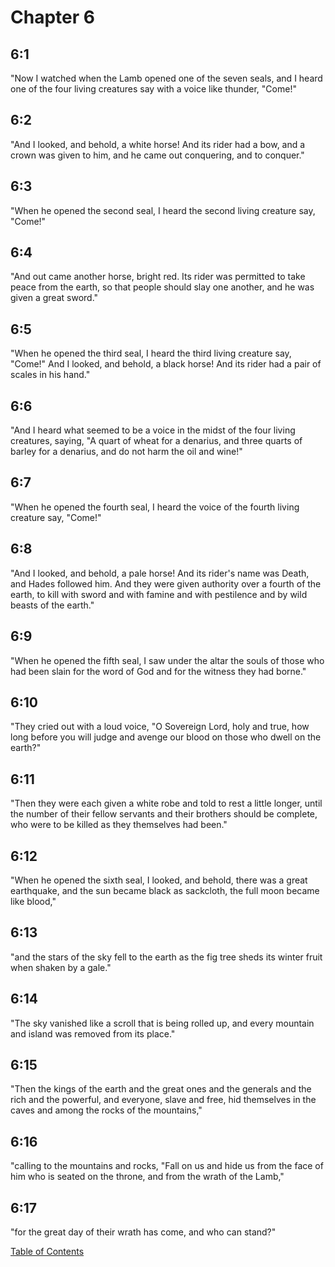 # Chapter 6 #

## 6:1 ##
"Now I watched when the Lamb opened one of the seven seals, and I heard one of the four living creatures say with a voice like thunder, "Come!"


## 6:2 ##
"And I looked, and behold, a white horse! And its rider had a bow, and a crown was given to him, and he came out conquering, and to conquer."


## 6:3 ##
"When he opened the second seal, I heard the second living creature say, "Come!"


## 6:4 ##
"And out came another horse, bright red. Its rider was permitted to take peace from the earth, so that people should slay one another, and he was given a great sword."


## 6:5 ##
"When he opened the third seal, I heard the third living creature say, "Come!" And I looked, and behold, a black horse! And its rider had a pair of scales in his hand."


## 6:6 ##
"And I heard what seemed to be a voice in the midst of the four living creatures, saying, "A quart of wheat for a denarius, and three quarts of barley for a denarius, and do not harm the oil and wine!"


## 6:7 ##
"When he opened the fourth seal, I heard the voice of the fourth living creature say, "Come!"


## 6:8 ##
"And I looked, and behold, a pale horse! And its rider's name was Death, and Hades followed him. And they were given authority over a fourth of the earth, to kill with sword and with famine and with pestilence and by wild beasts of the earth."


## 6:9 ##
"When he opened the fifth seal, I saw under the altar the souls of those who had been slain for the word of God and for the witness they had borne."


## 6:10 ##
"They cried out with a loud voice, "O Sovereign Lord, holy and true, how long before you will judge and avenge our blood on those who dwell on the earth?"


## 6:11 ##
"Then they were each given a white robe and told to rest a little longer, until the number of their fellow servants and their brothers should be complete, who were to be killed as they themselves had been."


## 6:12 ##
"When he opened the sixth seal, I looked, and behold, there was a great earthquake, and the sun became black as sackcloth, the full moon became like blood,"


## 6:13 ##
"and the stars of the sky fell to the earth as the fig tree sheds its winter fruit when shaken by a gale."


## 6:14 ##
"The sky vanished like a scroll that is being rolled up, and every mountain and island was removed from its place."


## 6:15 ##
"Then the kings of the earth and the great ones and the generals and the rich and the powerful, and everyone, slave and free, hid themselves in the caves and among the rocks of the mountains,"


## 6:16 ##
"calling to the mountains and rocks, "Fall on us and hide us from the face of him who is seated on the throne, and from the wrath of the Lamb,"


## 6:17 ##
"for the great day of their wrath has come, and who can stand?"


[Table of Contents](#revelation)

